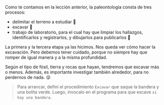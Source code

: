 Como te contamos en la lección anterior, la paleontología consta de tres procesos: 

* delimitar el terreno a estudiar :triangular_flag_on_post:
* excavar :construction:
* trabajo de laboratorio, para el cual hay que limpiar los hallazgos, identificarlos y registrarlos, y dibujarlos para publicarlos :newspaper:

La primera y la tercera etapa ya las hicimos. Nos queda ver cómo hacer la excavación. Pero debemos tener cuidado, porque no siempre hay que romper de igual manera y a la misma profundidad. 

Según el tipo de fósil, tierra y rocas que hayan, tendremos que excavar más o menos. Además, es importante investigar también alrededor, para no perdernos de nada. :stuck_out_tongue_winking_eye:

> Para arrancar, definí el procedimiento `Excavar` que saque la bandera y una bolita verde. Luego, invocalo en el programa para que excave `si hay una bandera`. 
